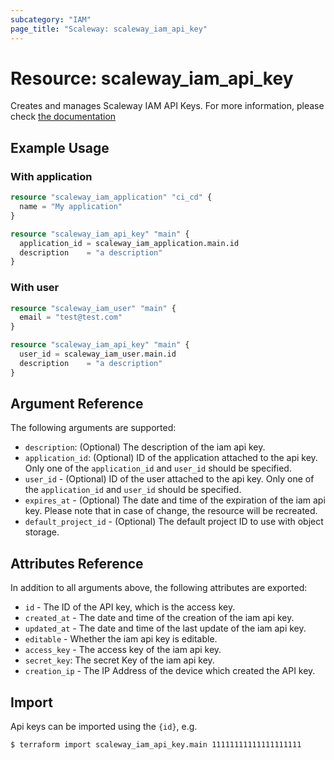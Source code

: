 ```yaml
---
subcategory: "IAM"
page_title: "Scaleway: scaleway_iam_api_key"
---
```


# Resource: scaleway_iam_api_key

Creates and manages Scaleway IAM API Keys. For more information, please
check [the documentation](https://www.scaleway.com/en/developers/api/iam/#api-keys-3665ae)

## Example Usage

### With application

```terraform
resource "scaleway_iam_application" "ci_cd" {
  name = "My application"
}

resource "scaleway_iam_api_key" "main" {
  application_id = scaleway_iam_application.main.id
  description    = "a description"
}
```

### With user

```terraform
resource "scaleway_iam_user" "main" {
  email = "test@test.com"
}

resource "scaleway_iam_api_key" "main" {
  user_id = scaleway_iam_user.main.id
  description    = "a description"
}
```

## Argument Reference

The following arguments are supported:

- `description`: (Optional) The description of the iam api key.
- `application_id`: (Optional) ID of the application attached to the api key.
  Only one of the `application_id` and `user_id` should be specified.
- `user_id` - (Optional) ID of the user attached to the api key.
  Only one of the `application_id` and `user_id` should be specified.
- `expires_at` - (Optional) The date and time of the expiration of the iam api key. Please note that in case of change,
  the resource will be recreated.
- `default_project_id` - (Optional) The default project ID to use with object storage.

## Attributes Reference

In addition to all arguments above, the following attributes are exported:

- `id` - The ID of the API key, which is the access key.
- `created_at` - The date and time of the creation of the iam api key.
- `updated_at` - The date and time of the last update of the iam api key.
- `editable` - Whether the iam api key is editable.
- `access_key` - The access key of the iam api key.
- `secret_key`: The secret Key of the iam api key.
- `creation_ip` - The IP Address of the device which created the API key.

## Import

Api keys can be imported using the `{id}`, e.g.

```bash
$ terraform import scaleway_iam_api_key.main 11111111111111111111
```
